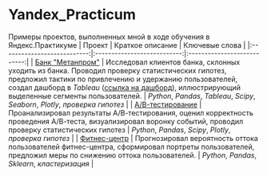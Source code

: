# Yandex_Practicum
Примеры проектов, выполненных мной в ходе обучения в Яндекс.Практикуме
| Проект               | Краткое описание          | Ключевые слова                     | 
|:---------------------------:|:---------------------------:|:---------------------------:| 
| [Банк "Метанпром"](https://github.com/turdakovan/Yandex_Practicum/tree/main/bank_metronom) | Исследовал клиентов банка, склонных уходить из банка. Проводил проверку статистических гипотез, предложил тактики по привлечению и удержанию пользователей, создал дашборд в *Tableau* ([ссылка на дашборд](https://public.tableau.com/app/profile/.60784652/viz/final_project_16489906991740/Banksusers?publish=yes)), иллюстрирующий выделенные сегменты пользователей. | *Python*, *Pandas*, *Tableau*, *Scipy*, *Seaborn*, *Plotly*, *проверка гипотез* |
| [А/В-тестирование](https://github.com/turdakovan/Yandex_Practicum/tree/main/a_b_test) | Проанализировал результаты А/В-тестирования, оценил корректность проведения А/В-теста, визуализировал воронку событий, проводил проверку статистических гипотез | *Python*, *Pandas*, *Scipy*, *Plotly*, *проверка гипотез* | 
| [Фитнес-центр](https://github.com/turdakovan/Yandex_Practicum/tree/main/gym_churn) | Прогнозировал вероятность оттока пользователей фитнес-центра, сформировал портреты пользователей, предложил меры по снижению оттока пользователей. | *Python*, *Pandas*, *Sklearn*, *кластеризация* | 
